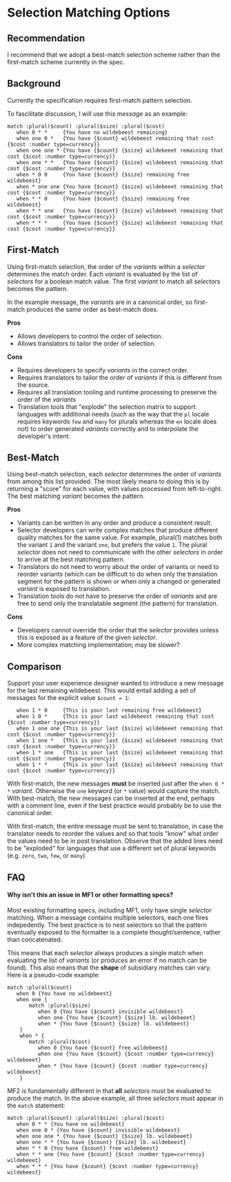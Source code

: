 # Selection Matching Options

## Recommendation

I recommend that we adopt a best-match selection scheme rather than the first-match scheme currently in the spec.

## Background

Currently the specification requires first-match pattern selection.

To fascilitate discussion, I will use this _message_ as an example:

```
match :plural($count) :plural($size) :plural($cost)
   when 0 * *     {You have no wildebeest remaining}
   when one 0 *   {You have {$count} wildebeest remaining that cost {$cost :number type=currency}}
   when one one * {You have {$count} {$size} wildebeeet remaining that cost {$cost :number type=currency}}
   when one * *   {You have {$count} {$size} wildebeest remaining that cost {$cost :number type=currency}}
   when * 0 0     {You have {$count} {$size} remaining free wildebeest}
   when * one one {You have {$count} {$size} wildebeeet remaining that cost {$cost :number type=currency}}
   when * * 0     {You have {$count} {$size} remaining free wildebeest}
   when * * one   {You have {$count} {$size} wildebeeet remaining that cost {$cost :number type=currency}}
   when * * *     {You have {$count} {$size} wildebeest remaining that cost {$cost :number type=currency}}
```

## First-Match
Using first-match selection, the order of the _variants_ within a _selector_ determines the match order. Each _variant_ is evaluated by the list of _selectors_ for a boolean match value. The first _variant_ to match all _selectors_ becomes the pattern. 

In the example message, the _variants_ are in a canonical order, so first-match produces the same order as best-match does.

**Pros**
+ Allows developers to control the order of selection.
+ Allows translators to tailor the order of selection.

**Cons**
- Requires developers to specify _variants_ in the correct order.
- Requires translators to tailor the order of _variants_ if this is different from the source.
- Requires all translation tooling and runtime processing to preserve the order of the _variants_
- Translation tools that "explode" the selection matrix to support languages with additional needs (such as the way that the `pl` locale requires keywords `few` and `many` for plurals whereas the `en` locale does not) to order generated _variants_ correctly and to interpolate the developer's intent.

## Best-Match
Using best-match selection, each _selector_ determines the order of _variants_ from among this list provided. The most likely means to doing this is by returning a "score" for each value, with values processed from left-to-right. The best matching _variant_ becomes the pattern.


**Pros**
+ Variants can be written in any order and produce a consistent result.
+ Selector developers can write complex matches that produce different quality matches for the same value. For example, plural(1) matches both the variant `1` and the variant `one`, but prefers the value `1`. The plural _selector_ does not need to communicate with the other _selectors_ in order to arrive at the best matching pattern.
+ Translators do not need to worry about the order of variants or need to reorder variants (which can be difficult to do when only the translation segment for the pattern is shown or when only a changed or generated _variant_ is exposed to translation.
+ Translation tools do not have to preserve the order of _variants_ and are free to send only the translatable segment (the pattern) for translation.

**Cons**
- Developers cannot override the order that the _selector_ provides unless this is exposed as a feature of the given _selector_.
- More complex matching implementation; may be slower?

## Comparison

Support your user experience designer wanted to introduce a new message for the last remaining wildebeest. This would entail adding a set of messages for the explicit value `$count = 1`:

```
   when 1 * 0     {This is your last remaining free wildebeest}
   when 1 0 *     {This is your last wildebeest remaining that cost {$cost :number type=currency}}
   when 1 one one {This is your last {$size} wildebeeet remaining that cost {$cost :number type=currency}}
   when 1 one *   {This is your last {$size} wildebeeet remaining that cost {$cost :number type=currency}}
   when 1 * one   {This is your last {$size} wildebeeet remaining that cost {$cost :number type=currency}}
   when 1 * *     {This is your last {$size} wildebeest remaining that cost {$cost :number type=currency}}
```

With first-match, the new messages **must** be inserted just after the `when 0 * *` _variant_. Otherwise the `one` keyword (or `*` value) would capture the match. With best-match, the new messages can be inserted at the end, perhaps with a comment line, even if the best practice would probably be to use the canonical order.

With first-match, the entire message must be sent to translation, in case the translator needs to reorder the values and so that tools "know" what order the values need to be in post translation. Observe that the added lines need to be "exploded" for languages that use a different set of plural keywords (e.g. `zero`, `two`, `few`, or `many`)

## FAQ

#### Why isn't this an issue in MF1 or other formatting specs?

Most existing formatting specs, including MF1, only have single _selector_ matching. When a message contains multiple selectors, each one fires indepedently. The best practice is to nest selectors so that the pattern eventually exposed to the formatter is a complete thought/sentence, rather than concatenated.

This means that each _selector_ always produces a single match when evaluating the list of _variants_ (or produces an error if no match can be found). This also means that the **shape** of subsidiary matches can vary. Here is a pseudo-code example:

```
match :plural($count)
   when 0 {You have no wildebeest}
   when one {
       match :plural($size)
          when 0 {You have {$count} invisible wildebeest}
          when one {You have {$count} {$size} lb. wildebeeet}
          when * {You have {$count} {$size} lb. wildebeest}
    }
    when * {
       match :plural($cost)
          when 0 {You have {$count} free wildebeest}
          when one {You have {$count} {$cost :number type=currency} wildebeeet}
          when * {You have {$count} {$cost :number type=currency} wildebeest}
    }
```

MF2 is fundamentally different in that **all** _selectors_ must be evaluated to produce the match. In the above example, all three _selectors_ must appear in the `match` statement:

```
match :plural($count) :plural($size) :plural($cost)
   when 0 * * {You have no wildebeest}
   when one 0 * {You have {$count} invisible wildebeest}
   when one one * {You have {$count} {$size} lb. wildebeeet}
   when one * * {You have {$count} {$size} lb. wildebeest}
   when * * 0 {You have {$count} free wildebeest}
   when * * one {You have {$count} {$cost :number type=currency} wildebeeet}
   when * * * {You have {$count} {$cost :number type=currency} wildebeest}
```

